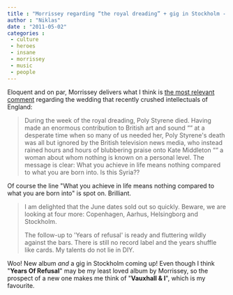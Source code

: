 ```yaml
---
title : "Morrissey regarding “the royal dreading” + gig in Stockholm - and words of a new album"
author : "Niklas"
date : "2011-05-02"
categories : 
 - culture
 - heroes
 - insane
 - morrissey
 - music
 - people
---
```


Eloquent and on par, Morrissey delivers what I think is [the most relevant comment](http://true-to-you.net/morrissey_news_110501_01) regarding the wedding that recently crushed intellectuals of England:

> During the week of the royal dreading, Poly Styrene died. Having made an enormous contribution to British art and sound ““ at a desperate time when so many of us needed her, Poly Styrene's death was all but ignored by the British television news media, who instead rained hours and hours of blubbering praise onto Kate Middleton ““ a woman about whom nothing is known on a personal level. The message is clear: What you achieve in life means nothing compared to what you are born into. Is this Syria??

Of course the line "What you achieve in life means nothing compared to what you are born into" is spot on. Brilliant.

> I am delighted that the June dates sold out so quickly. Beware, we are looking at four more: Copenhagen, Aarhus, Helsingborg and Stockholm.
> 
> The follow-up to 'Years of refusal' is ready and fluttering wildly against the bars. There is still no record label and the years shuffle like cards. My talents do not lie in DIY.

Woo! New album _and_ a gig in Stockholm coming up! Even though I think "**Years Of Refusal**" may be my least loved album by Morrissey, so the prospect of a new one makes me think of "**Vauxhall & I**", which is my favourite.
